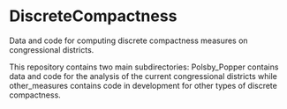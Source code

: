 # DiscreteCompactness
Data and code for computing discrete compactness measures on congressional districts. 

This repository contains two main subdirectories: Polsby_Popper contains data and code for the analysis of the current congressional districts while other_measures contains code in development for other types of discrete compactness. 
